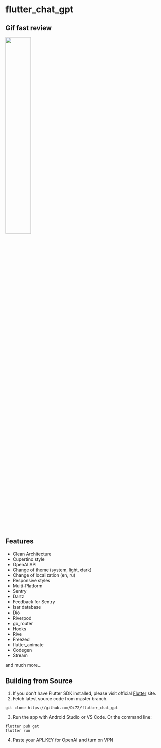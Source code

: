 # flutter_chat_gpt

## Gif fast review
<img src="https://raw.githubusercontent.com/Di72/img/master/qemu-system-x86_64_miUN8lHpGH.gif" width="40%">

## Features

* Clean Architecture
* Cupertino style
* OpenAI API
* Change of theme (system, light, dark)
* Change of localization (en, ru)
* Responsive styles
* Multi-Platform
* Sentry
* Dartz
* Feedback for Sentry
* Isar database
* Dio
* Riverpod
* go_router
* Hooks
* Rive
* Freezed
* flutter_animate
* Codegen
* Stream

and much more...

## Building from Source

1. If you don't have Flutter SDK installed, please visit official [Flutter](https://flutter.dev/) site.
2. Fetch latest source code from master branch.

```
git clone https://github.com/Di72/flutter_chat_gpt
```

3. Run the app with Android Studio or VS Code. Or the command line:

```
flutter pub get
flutter run
```

4. Paste your API_KEY for OpenAI and turn on VPN
